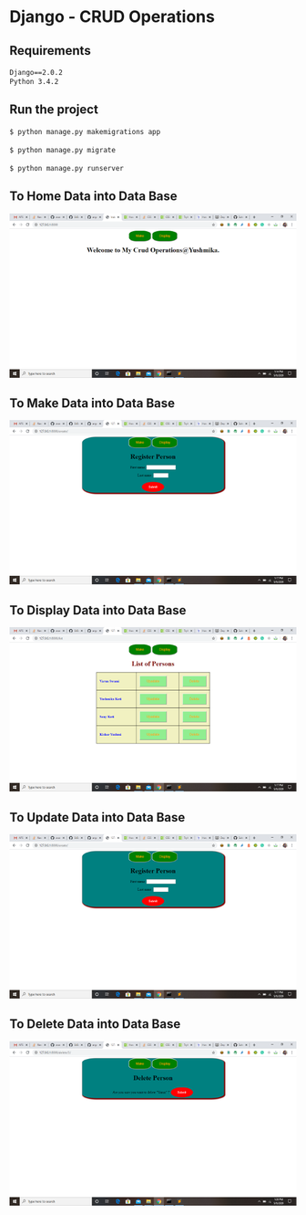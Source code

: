 # Django - CRUD Operations

## Requirements
```
Django==2.0.2
Python 3.4.2
```
## Run the project
```
$ python manage.py makemigrations app

$ python manage.py migrate

$ python manage.py runserver
```
## To Home Data into Data Base
![Home-curd-operation](img/home.png)

## To Make Data into Data Base
![Make-curd-operation](img/make.png)

## To Display Data into Data Base

![Display-curd-operation](img/Display.png)

## To Update Data into Data Base

![Display-curd-operation](img/make.png)

## To Delete Data into Data Base
![Delete-curd-operation](img/del.png)


